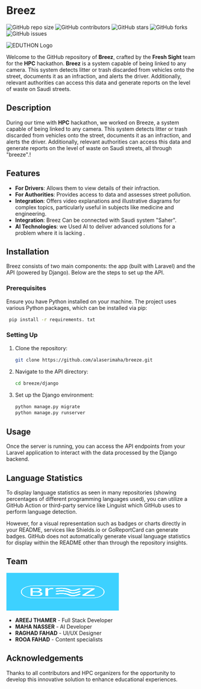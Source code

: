 # Breez

![GitHub repo size](https://img.shields.io/github/repo-size/alaserimaha/breeze)
![GitHub contributors](https://img.shields.io/github/contributors/alaserimaha/breeze)
![GitHub stars](https://img.shields.io/github/stars/alaserimaha/breeze?style=social)
![GitHub forks](https://img.shields.io/github/forks/alaserimaha/breeze?style=social)
![GitHub issues](https://img.shields.io/github/issues/alaserimaha/breeze)

![EDUTHON Logo](https://sprint.kku.edu.sa/storage/hackathons/lm9Ad4Q36dVMcyLdRJlDqPS43eUgmY81BUjiMJq5.jpg)

Welcome to the GitHub repository of **Breez**, crafted by the **Fresh Sight** team for the **HPC** hackathon. **Breez** is a system capable of being linked to any camera. This system detects litter or trash discarded from vehicles onto the street, documents it as an infraction, and alerts the driver. Additionally, relevant authorities can access this data and generate reports on the level of waste on Saudi streets.


## Description

During our time with **HPC** hackathon, we worked on Breeze, a system capable of being linked to any camera. This system detects litter or trash discarded from vehicles onto the street, documents it as an infraction, and alerts the driver. Additionally, relevant authorities can access this data and generate reports on the level of waste on Saudi streets, all through "breeze".!

## Features


- **For Drivers**: Allows them to view details of their infraction.
- **For Authorities**: Provides access to data and assesses street pollution.
- **Integration**: Offers video explanations and illustrative diagrams for complex topics, particularly useful in subjects like medicine and engineering.
- **Integration**: Breez Can be connected with Saudi system "Saher".
- **AI Technologies**: we Used AI to deliver advanced solutions for a problem where it is lacking .


## Installation

Breez consists of two main components: the app (built with Laravel) and the API (powered by Django). Below are the steps to set up the API.

### Prerequisites

Ensure you have Python installed on your machine. The project uses various Python packages, which can be installed via pip:

```bash
 pip install -r requirements. txt
```

### Setting Up

1. Clone the repository:
    ```bash
    git clone https://github.com/alaserimaha/breeze.git
    ```
2. Navigate to the API directory:
    ```bash
    cd breeze/django
    ```
3. Set up the Django environment:
    ```bash
    python manage.py migrate
    python manage.py runserver
    ```

## Usage

Once the server is running, you can access the API endpoints from your Laravel application to interact with the data processed by the Django backend.

## Language Statistics

To display language statistics as seen in many repositories (showing percentages of different programming languages used), you can utilize a GitHub Action or third-party service like Linguist which GitHub uses to perform language detection.

However, for a visual representation such as badges or charts directly in your README, services like Shields.io or GoReportCard can generate badges. GitHub does not automatically generate visual language statistics for display within the README other than through the repository insights.


## Team

<img src="Picture.png" width="300" height="100">

- **AREEJ THAMER** - Full Stack Developer
- **MAHA NASSER** - AI Developer
- **RAGHAD FAHAD** - UI/UX Designer 
- **ROOA FAHAD** - Content specialists

## Acknowledgements

Thanks to all contributors and HPC organizers for the opportunity to develop this innovative solution to enhance educational experiences.
